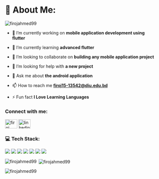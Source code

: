 <h1>💫 About Me:</h1>
<p align="left"> <img src="https://komarev.com/ghpvc/?username=firojahmed99&label=Profile%20views&color=0e75b6&style=flat" alt="firojahmed99" /> </p>

- 🔭 I’m currently working on **mobile application development using flutter**

- 🌱 I’m currently learning **advanced flutter**

- 👯 I’m looking to collaborate on **building any mobile application project**

- 🤝 I’m looking for help with **a new project**

- 💬 Ask me about **the android application**

- 📫 How to reach me **firoj15-13542@diu.edu.bd**

- ⚡ Fun fact **I Love Learning Languages**

<h3 align="left">Connect with me:</h3>
<p align="left">
<a href="https://twitter.com/firoj_____ahmed" target="blank"><img align="center" src="https://raw.githubusercontent.com/rahuldkjain/github-profile-readme-generator/master/src/images/icons/Social/twitter.svg" alt="firoj_____ahmed" height="30" width="40" /></a>
<a href="https://linkedin.com/in/linkedin.com/in/md-firoj-ahmed-7317591a7/" target="blank"><img align="center" src="https://raw.githubusercontent.com/rahuldkjain/github-profile-readme-generator/master/src/images/icons/Social/linked-in-alt.svg" alt="linkedin.com/in/md-firoj-ahmed-7317591a7/" height="30" width="40" /></a>
</p>

<h3 align="left">💻 Tech Stack:</h3>

<p align="left">
  
  <!-- Dart -->
  <img src="https://img.shields.io/badge/dart-%230175C2.svg?style=for-the-badge&logo=dart&logoColor=white" />
  
  <!-- Flutter -->
  <img src="https://img.shields.io/badge/Flutter-%2302569B.svg?style=for-the-badge&logo=flutter&logoColor=white" />

  <!-- MySQL -->
  <img src="https://img.shields.io/badge/mysql-%2300f.svg?style=for-the-badge&logo=mysql&logoColor=white" />
  
  <!-- SQLite -->
  <img src="https://img.shields.io/badge/sqlite-%2307405e.svg?style=for-the-badge&logo=sqlite&logoColor=white" />
  
  <!-- Postman -->
  <img src="https://img.shields.io/badge/Postman-FF6C37?style=for-the-badge&logo=postman&logoColor=white" />

   <!-- Python -->
  <img src="https://img.shields.io/badge/Python-3776AB?style=for-the-badge&logo=python&logoColor=white" />
  
  <!-- AWS -->
  <img src="https://img.shields.io/badge/AWS-%23FF9900.svg?style=for-the-badge&logo=amazonaws&logoColor=white" />
  
</p>


<p><img align="left" src="https://github-readme-stats.vercel.app/api/top-langs?username=firojahmed99&show_icons=true&locale=en&layout=compact" alt="firojahmed99" /></p>

<p>&nbsp;<img align="center" src="https://github-readme-stats.vercel.app/api?username=firojahmed99&show_icons=true&locale=en" alt="firojahmed99" /></p>

<p><img align="center" src="https://github-readme-streak-stats.herokuapp.com/?user=firojahmed99&" alt="firojahmed99" /></p>
